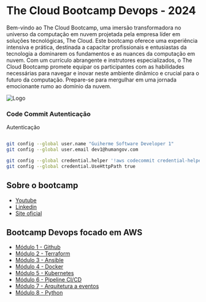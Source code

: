 
# The Cloud Bootcamp Devops - 2024

Bem-vindo ao The Cloud Bootcamp, uma imersão transformadora no universo da computação em nuvem projetada pela empresa líder em soluções tecnológicas, The Cloud. Este bootcamp oferece uma experiência intensiva e prática, destinada a capacitar profissionais e entusiastas da tecnologia a dominarem os fundamentos e as nuances da computação em nuvem. Com um currículo abrangente e instrutores especializados, o The Cloud Bootcamp promete equipar os participantes com as habilidades necessárias para navegar e inovar neste ambiente dinâmico e crucial para o futuro da computação. Prepare-se para mergulhar em uma jornada emocionante rumo ao domínio da nuvem.

![Logo](https://pbs.twimg.com/profile_images/1216838832508874754/ehswnrQh_400x400.jpg)


### Code Commit Autenticação

Autenticação

```bash

git config --global user.name "Guiherme Software Developer 1"
git config --global user.email dev1@humangov.com

git config --global credential.helper '!aws codecommit credential-helper $@'
git config --global credential.UseHttpPath true

```

## Sobre o bootcamp

 - [Youtube](https://www.youtube.com/channel/UCWWBoGQZqlRpsavT-WEVxMA)
 - [Linkedin](https://www.linkedin.com/school/the-cloud-bootcamp/)
 - [Site oficial](https://thecloudbootcamp.com/pt/)


## Bootcamp Devops focado em AWS

- [Módulo 1 - Github]()
- [Módulo 2 - Terraform]()
- [Módulo 3 - Ansible]()
- [Módulo 4 - Docker]()
- [Módulo 5 - Kubernetes]()
- [Módulo 6 - Pipeline CI/CD]()
- [Módulo 7 - Arquitetura a eventos]()
- [Módulo 8 - Python]()
